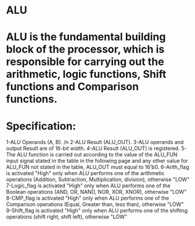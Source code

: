 # ALU
# ALU is the fundamental building block of the processor, which  is responsible for carrying out the arithmetic, logic functions,  Shift functions and Comparison functions.
# Specification:
1-ALU Operands (A, B). /n
2-ALU Result (ALU_OUT).
3-ALU operands and output Result are of 16-bit width.
4-ALU Result (ALU_OUT) is registered. 
5-The ALU function is carried out according to the value of 
the ALU_FUN input signal stated in the table in the 
following page and any other value for ALU_FUN not 
stated in the table, ALU_OUT must equal to 16’b0.
6-Arith_flag is activated "High" only when ALU performs 
one of the arithmetic operations (Addition, Subtraction, 
Multiplication, division), otherwise "LOW"
7-Logic_flag is activated "High" only when ALU performs 
one of the Boolean operations (AND, OR, NAND, NOR, 
XOR, XNOR), otherwise "LOW"
8-CMP_flag is activated "High" only when ALU performs 
one of the Comparison operations (Equal, Greater than, 
less than), otherwise "LOW"
9-Shift_flag is activated "High" only when ALU performs 
one of the shifting operations (shift right, shift left), 
otherwise "LOW"
